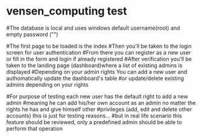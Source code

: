 # vensen_computing test 

#The database is local and uses windows default username(root) and empty password ("")

#The first page to be loaded is the index
#Then you'll be taken to the login screen for user authentication
#From there you can register as a new user or fill in the form and login if already registered
#After verification you'll be taken to the landing page (dashboard)where a list of existing admins is displayed
#Depending on your admin rights You can add a new user and authomatically update the dashboard's table
#or update/delete existing admins depending on your rights

#For purpose of testing each new user has the default right to add a new admin 
#meaning he can add his/her own account as an admin no matter the rights he has and give himself other #privileges (add, edit and delete other accounts)  this is just for testing reasons...
#but in real life scenario this feature should  be reviewed, only a predefined admin should be able to perform that operation



